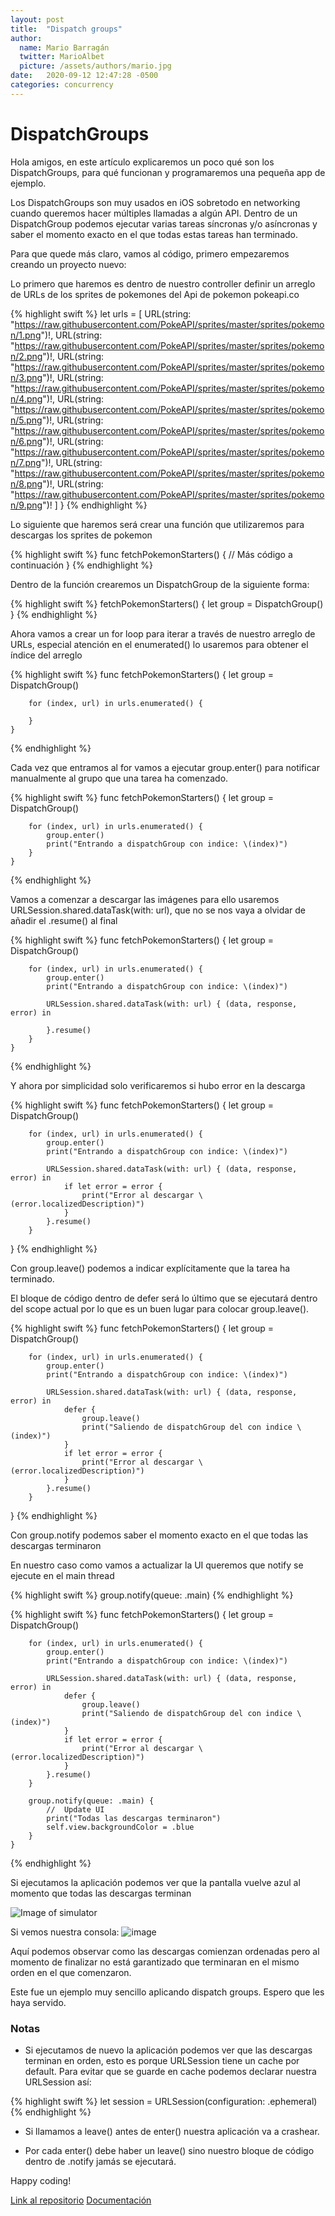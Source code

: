 ```yaml
---
layout: post
title:  "Dispatch groups"
author:
  name: Mario Barragán
  twitter: MarioAlbet
  picture: /assets/authors/mario.jpg
date:   2020-09-12 12:47:28 -0500
categories: concurrency
---
```


# DispatchGroups

Hola amigos, en este artículo explicaremos un poco qué son los DispatchGroups, para qué funcionan y programaremos una pequeña app de ejemplo.


Los DispatchGroups son muy usados en iOS sobretodo en networking cuando queremos hacer múltiples llamadas a algún API. Dentro de un DispatchGroup podemos ejecutar varias tareas síncronas y/o asíncronas y saber el momento exacto en el que todas estas tareas han terminado.

Para que quede más claro, vamos al código, primero empezaremos creando un proyecto nuevo:

Lo primero que haremos es dentro de nuestro controller definir un arreglo de URLs de los sprites de pokemones del Api de pokemon pokeapi.co

{% highlight swift %}
    let urls = [
        URL(string: "https://raw.githubusercontent.com/PokeAPI/sprites/master/sprites/pokemon/1.png")!,
        URL(string: "https://raw.githubusercontent.com/PokeAPI/sprites/master/sprites/pokemon/2.png")!,
        URL(string: "https://raw.githubusercontent.com/PokeAPI/sprites/master/sprites/pokemon/3.png")!,
        URL(string: "https://raw.githubusercontent.com/PokeAPI/sprites/master/sprites/pokemon/4.png")!,
        URL(string: "https://raw.githubusercontent.com/PokeAPI/sprites/master/sprites/pokemon/5.png")!,
        URL(string: "https://raw.githubusercontent.com/PokeAPI/sprites/master/sprites/pokemon/6.png")!,
        URL(string: "https://raw.githubusercontent.com/PokeAPI/sprites/master/sprites/pokemon/7.png")!,
        URL(string: "https://raw.githubusercontent.com/PokeAPI/sprites/master/sprites/pokemon/8.png")!,
        URL(string: "https://raw.githubusercontent.com/PokeAPI/sprites/master/sprites/pokemon/9.png")!
    ]
}
{% endhighlight %}

Lo siguiente que haremos será crear una función que utilizaremos para descargas los sprites de pokemon 

{% highlight swift %}
func fetchPokemonStarters() {
    // Más código a continuación
}
{% endhighlight %}

Dentro de la función crearemos un DispatchGroup de la siguiente forma:

{% highlight swift %}
fetchPokemonStarters() {
    let group = DispatchGroup()
}
{% endhighlight %}

Ahora vamos a crear un for loop para iterar a través de nuestro arreglo de URLs, especial atención en el enumerated() lo usaremos para obtener el índice del arreglo

{% highlight swift %}
func fetchPokemonStarters() {
        let group = DispatchGroup()
        
        for (index, url) in urls.enumerated() {
        
        }
    }
{% endhighlight %}

Cada vez que entramos al for vamos a ejecutar group.enter() para notificar manualmente al grupo que una tarea ha comenzado.

{% highlight swift %}
func fetchPokemonStarters() {
        let group = DispatchGroup()
        
        for (index, url) in urls.enumerated() {
            group.enter()
            print("Entrando a dispatchGroup con indice: \(index)")
        }
    }
{% endhighlight %}

Vamos a comenzar a descargar las imágenes para ello usaremos URLSession.shared.dataTask(with: url), que no se nos vaya a olvidar de añadir el .resume() al final

{% highlight swift %}
func fetchPokemonStarters() {
        let group = DispatchGroup()
        
        for (index, url) in urls.enumerated() {
            group.enter()
            print("Entrando a dispatchGroup con indice: \(index)")
            
            URLSession.shared.dataTask(with: url) { (data, response, error) in
                
            }.resume()
        }
    }
{% endhighlight %}

Y ahora por simplicidad solo verificaremos si hubo error en la descarga

{% highlight swift %}
func fetchPokemonStarters() {
        let group = DispatchGroup()
        
        for (index, url) in urls.enumerated() {
            group.enter()
            print("Entrando a dispatchGroup con indice: \(index)")
            
            URLSession.shared.dataTask(with: url) { (data, response, error) in
                if let error = error {
                    print("Error al descargar \(error.localizedDescription)")
                }
            }.resume()
        }
 }
{% endhighlight %}



Con group.leave() podemos a indicar explícitamente que la tarea ha terminado.

El bloque de código dentro de defer será lo último que se ejecutará dentro del scope actual por lo que es un buen lugar para colocar group.leave().

{% highlight swift %}
func fetchPokemonStarters() {
        let group = DispatchGroup()
        
        for (index, url) in urls.enumerated() {
            group.enter()
            print("Entrando a dispatchGroup con indice: \(index)")
            
            URLSession.shared.dataTask(with: url) { (data, response, error) in
                defer {
                    group.leave()
                    print("Saliendo de dispatchGroup del con indice \(index)")
                }
                if let error = error {
                    print("Error al descargar \(error.localizedDescription)")
                }
            }.resume()
        }
 }
{% endhighlight %}

Con group.notify podemos saber el momento exacto en el que todas las descargas terminaron 


En nuestro caso como vamos a actualizar la UI queremos que notify se ejecute en el main thread 

{% highlight swift %}
group.notify(queue: .main)
{% endhighlight %}

{% highlight swift %}
func fetchPokemonStarters() {
        let group = DispatchGroup()
        
        for (index, url) in urls.enumerated() {
            group.enter()
            print("Entrando a dispatchGroup con indice: \(index)")
            
            URLSession.shared.dataTask(with: url) { (data, response, error) in
                defer {
                    group.leave()
                    print("Saliendo de dispatchGroup del con indice \(index)")
                }
                if let error = error {
                    print("Error al descargar \(error.localizedDescription)")
                }
            }.resume()
        }
        
        group.notify(queue: .main) {
            //  Update UI
            print("Todas las descargas terminaron")
            self.view.backgroundColor = .blue
        }
    }
{% endhighlight %}


Si ejecutamos la aplicación podemos ver que la pantalla vuelve azul al momento que todas las descargas terminan

![Image of simulator](/assets/dispatchGroups/simulator.png)

Si vemos nuestra consola:
![image](/assets/dispatchGroups/console.png)

Aquí podemos observar como las descargas comienzan ordenadas pero al momento de finalizar no está garantizado que terminaran en el mismo orden en el que comenzaron.

Este fue un ejemplo muy sencillo aplicando dispatch groups. Espero que les haya servido.


### Notas

* Si ejecutamos de nuevo la aplicación podemos ver que las descargas terminan en orden, esto es porque URLSession tiene un cache por default. Para evitar que se guarde en cache podemos declarar nuestra URLSession así:

{% highlight swift %}
let session = URLSession(configuration: .ephemeral)
{% endhighlight %}

* Si llamamos a leave() antes de enter() nuestra aplicación va a crashear.

* Por cada enter() debe haber un leave() sino nuestro bloque de código dentro de .notify jamás se ejecutará.

Happy coding!

[Link al repositorio](https://github.com/LudyHub/DispatchGroups)
[Documentación](https://developer.apple.com/documentation/dispatch/dispatchgroup)


